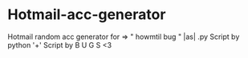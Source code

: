 # Hotmail-acc-generator
Hotmail random acc generator for => " howmtil bug " |as| .py
Script by python '+' Script by B U G S <3
